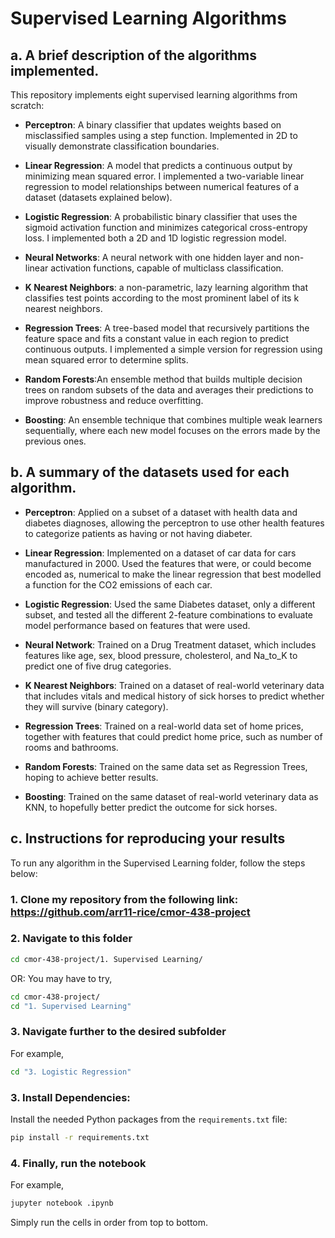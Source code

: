 # Supervised Learning Algorithms

## a. A brief description of the algorithms implemented.

This repository implements eight supervised learning algorithms from scratch:

- **Perceptron**: A binary classifier that updates weights based on misclassified samples using a step function. Implemented in 2D to visually demonstrate classification boundaries.

- **Linear Regression**: A model that predicts a continuous output by minimizing mean squared error. I implemented a two-variable linear regression to model relationships between numerical features of a dataset (datasets explained below).

- **Logistic Regression**: A probabilistic binary classifier that uses the sigmoid activation function and minimizes categorical cross-entropy loss. I implemented both a 2D and 1D logistic regression model.

- **Neural Networks**: A  neural network with one hidden layer and non-linear activation functions, capable of multiclass classification. 

- **K Nearest Neighbors**: a non-parametric, lazy learning algorithm that classifies test points according to the most prominent label of its k nearest neighbors.

- **Regression Trees**: A tree-based model that recursively partitions the feature space and fits a constant value in each region to predict continuous outputs. I implemented a simple version for regression using mean squared error to determine splits.

- **Random Forests**:An ensemble method that builds multiple decision trees on random subsets of the data and averages their predictions to improve robustness and reduce overfitting.

- **Boosting**: An ensemble technique that combines multiple weak learners sequentially, where each new model focuses on the errors made by the previous ones.


## b. A summary of the datasets used for each algorithm.

- **Perceptron**: Applied on a subset of a dataset with health data and diabetes diagnoses, allowing the perceptron to use other health features to categorize patients as having or not having diabeter.

- **Linear Regression**: Implemented on a dataset of car data for cars manufactured in 2000. Used the features that were, or could become encoded as, numerical to make the linear regression that best modelled a function for the CO2 emissions of each car.

- **Logistic Regression**: Used the same Diabetes dataset, only a different subset, and tested all the different 2-feature combinations to evaluate model performance based on features that were used. 

- **Neural Network**: Trained on a Drug Treatment dataset, which includes features like age, sex, blood pressure, cholesterol, and Na_to_K to predict one of five drug categories.

- **K Nearest Neighbors**: Trained on a dataset of real-world veterinary data that includes vitals and medical history of sick horses to predict whether they will survive (binary category).

- **Regression Trees**: Trained on a real-world data set of home prices, together with features that could predict home price, such as number of rooms and bathrooms.

- **Random Forests**: Trained on the same data set as Regression Trees, hoping to achieve better results.

- **Boosting**: Trained on the same dataset of real-world veterinary data as KNN, to hopefully better predict the outcome for sick horses.


## c. Instructions for reproducing your results

To run any algorithm in the Supervised Learning folder, follow the steps below:

### 1. Clone my repository from the following link: https://github.com/arr11-rice/cmor-438-project

### 2. Navigate to this folder
```bash
cd cmor-438-project/1. Supervised Learning/
```
OR:
You may have to try,
```bash
cd cmor-438-project/   
cd "1. Supervised Learning"
```
### 3. Navigate further to the desired subfolder
For example,
```bash
cd "3. Logistic Regression"
```
### 3. Install Dependencies: 

Install the needed Python packages from the `requirements.txt` file:
```bash
pip install -r requirements.txt
```
### 4. Finally, run the notebook
For example, 
```bash
jupyter notebook .ipynb
```
Simply run the cells in order from top to bottom.